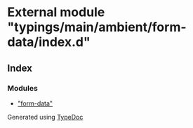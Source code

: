 # External module "typings/main/ambient/form-data/index.d"


## Index

### Modules
* ["form-data"](_typings_main_ambient_form_data_index_d_._form_data_.md)


Generated using [TypeDoc](http://typedoc.io)

